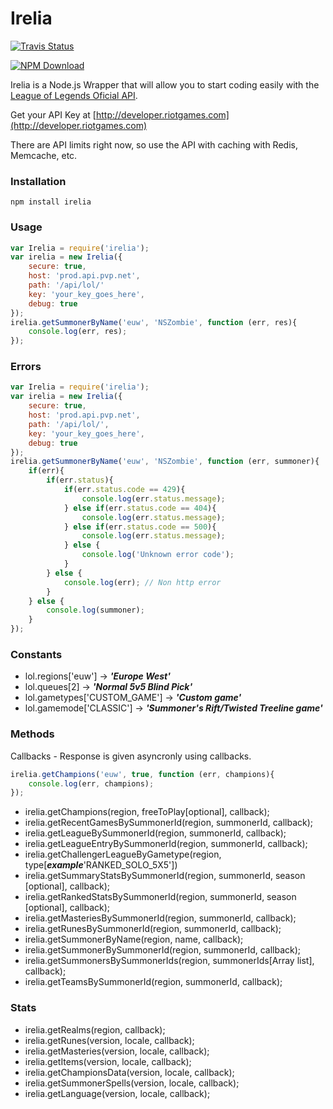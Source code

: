 Irelia
======

[![Travis Status](https://api.travis-ci.org/alexperezpaya/irelia.png)](https://travis-ci.org/alexperezpaya/irelia)

[![NPM Download](https://nodei.co/npm/irelia.png?downloads=true)](https://www.npmjs.org/package/irelia)

Irelia is a Node.js Wrapper that will allow you to start coding easily with the [League of Legends Oficial API](http://developer.riotgames.com).

Get your API Key at [http://developer.riotgames.com](http://developer.riotgames.com)


There are API limits right now, so use the API with caching with Redis, Memcache, etc.


### Installation

```
npm install irelia
```

### Usage

```javascript
var Irelia = require('irelia');
var irelia = new Irelia({
	secure: true,
	host: 'prod.api.pvp.net',
	path: '/api/lol/'
	key: 'your_key_goes_here',
	debug: true
});
irelia.getSummonerByName('euw', 'NSZombie', function (err, res){
	console.log(err, res);
});
```

### Errors

```javascript
var Irelia = require('irelia');
var irelia = new Irelia({
	secure: true,
	host: 'prod.api.pvp.net',
	path: '/api/lol/',
	key: 'your_key_goes_here',
	debug: true
});
irelia.getSummonerByName('euw', 'NSZombie', function (err, summoner){
	if(err){
		if(err.status){
			if(err.status.code == 429){
				console.log(err.status.message);
			} else if(err.status.code == 404){
				console.log(err.status.message);
			} else if(err.status.code == 500){
				console.log(err.status.message);
			} else {
				console.log('Unknown error code');
			}
		} else {
			console.log(err); // Non http error
		}
	} else {
		console.log(summoner);
	}
});
```

### Constants

- lol.regions['euw'] -> ***'Europe West'***
- lol.queues[2] -> ***'Normal 5v5 Blind Pick'***
- lol.gametypes['CUSTOM_GAME'] -> ***'Custom game'***
- lol.gamemode['CLASSIC'] -> ***'Summoner's Rift/Twisted Treeline game'***

### Methods

Callbacks - Response is given asyncronly using callbacks.
```javascript
irelia.getChampions('euw', true, function (err, champions){
	console.log(err, champions);
});
```

- irelia.getChampions(region, freeToPlay[optional], callback);
- irelia.getRecentGamesBySummonerId(region, summonerId, callback);
- irelia.getLeagueBySummonerId(region, summonerId, callback);
- irelia.getLeagueEntryBySummonerId(region, summonerId, callback);
- irelia.getChallengerLeagueByGametype(region, type[***example***'RANKED_SOLO_5X5'])
- irelia.getSummaryStatsBySummonerId(region, summonerId, season [optional], callback);
- irelia.getRankedStatsBySummonerId(region, summonerId, season [optional], callback);
- irelia.getMasteriesBySummonerId(region, summonerId, callback);
- irelia.getRunesBySummonerId(region, summonerId, callback);
- irelia.getSummonerByName(region, name, callback);
- irelia.getSummonerBySummonerId(region, summonerId, callback);
- irelia.getSummonersBySummonerIds(region, summonerIds[Array list], callback);
- irelia.getTeamsBySummonerId(region, summonerId, callback);

### Stats

- irelia.getRealms(region, callback);
- irelia.getRunes(version, locale, callback);
- irelia.getMasteries(version, locale, callback);
- irelia.getItems(version, locale, callback);
- irelia.getChampionsData(version, locale, callback);
- irelia.getSummonerSpells(version, locale, callback);
- irelia.getLanguage(version, locale, callback);

